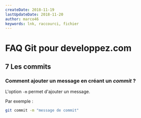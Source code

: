 ```yaml
---
createDate: 2018-11-19
lastUpdateDate: 2018-11-20
author: marco46
keywords: lnk, raccourci, fichier
---
```


# FAQ Git pour developpez.com

## 7 Les commits

### Comment ajouter un message en créant un *commit* ?

L'option `-m` permet d'ajouter un message.

Par exemple :

```bash
git commit -m "message de commit"
```
